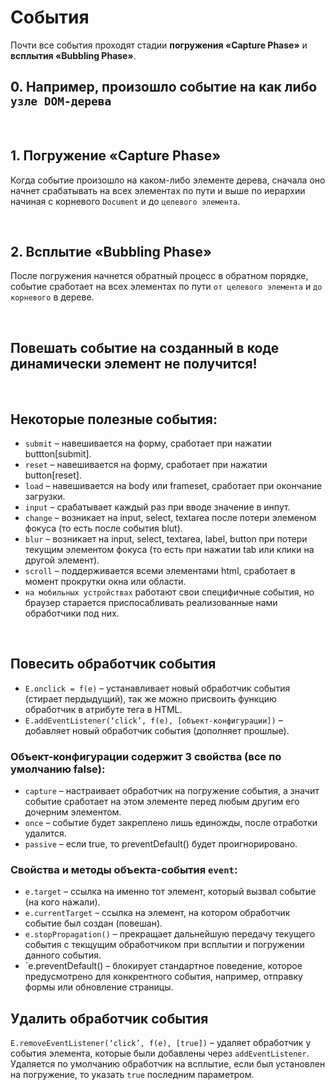 # События

Почти все события проходят стадии __погружения «Capture Phase»__ и __всплытия «Bubbling Phase»__.

## 0. Например, произошло событие на как либо `узле DOM-дерева`

<br>

## 1. Погружение «Capture Phase»
Когда событие произошло на каком-либо элементе дерева, сначала оно начнет срабатывать на всех элементах по пути и выше по иерархии начиная с корневого `Document` и до `целевого элемента`.

<br>

## 2. Всплытие «Bubbling Phase»
После погружения начнется обратный процесс в обратном порядке, событие сработает на всех элементах по пути `от целевого элемента` и `до корневого` в дереве. 

<br>

## Повешать событие на созданный в коде динамически элемент не получится!

<br>

## Некоторые полезные события:
* `submit` – навешивается на форму, сработает при нажатии buttton[submit].
* `reset` – навешивается на форму, сработает при нажатии button[reset].
* `load` – навешивается на body или frameset, сработает при окончание загрузки.
* `input` – срабатывает каждый раз при вводе значение в инпут.
* `change` – возникает на input, select, textarea после потери элеменом фокуса (то есть после события blut).
* `blur` – возникает на input, select, textarea, label, button при потери текущим элементом фокуса (то есть при нажатии tab или клики на другой элемент).
* `scroll` – поддерживается всеми элементами html, сработает в момент прокрутки окна или области.
* `на мобильных устройствах` работают свои специфичные события, но браузер старается приспосабливать реализованные нами обработчики под них.

<br>

## Повесить обработчик события
* `E.onclick = f(e)` – устанавливает новый обработчик события (стирает пердыдущий), так же можно присвоить функцию обработчик в атрибуте тега в HTML.
* `E.addEventListener(‘click’, f(e), [объект-конфигурации])` – добавляет новый обработчик события (дополняет прошлые). 

### Объект-конфигурации содержит 3 свойства (все по умолчанию false): 
* `capture` – настраивает обработчик на погружение события, а значит событие сработает на этом элементе перед любым другим его дочерним элементом.
* `once` – событие будет закреплено лишь единожды, после отработки удалится.
* `passive` – если true, то preventDefault() будет проигнорировано.

### Свойства и методы объекта-события `event`:
* `e.target` – ссылка на именно тот элемент, который вызвал событие (на кого нажали).
* `e.currentTarget` – ссылка на элемент, на котором обработчик событие был создан (повешан).
* `e.stopPropagation()` – прекращает дальнейшую передачу текущего события с текщущим обработчиком при всплытии и погружении данного события.
* `e.preventDefault() – блокирует стандартное поведение, которое предусмотрено для конкрентного события, например, отправку формы или обновление страницы.

## Удалить обработчик события
`E.removeEventListener(‘click’, f(e), [true])` – удаляет обработчик у события элемента, которые были добавлены через `addEventListener`. Удаляется по умолчанию обработчик на всплытие, если был установлен на погружение, то указать `true` последним параметром.
